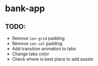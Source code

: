 # bank-app

## TODO:
- Remove `ion-grid` padding
- Remove `ion-col` padding
- Add transition animation to tabs
- Change tabs color
- Check where is best place to add assets

